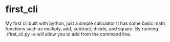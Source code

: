 # first_cli
My first cli built with python, just a simple calculator
It has some basic math functions such as multiply, add, subtract, divide, and square.
By running ./first_cli.py -a will allow you to add from the command line.
